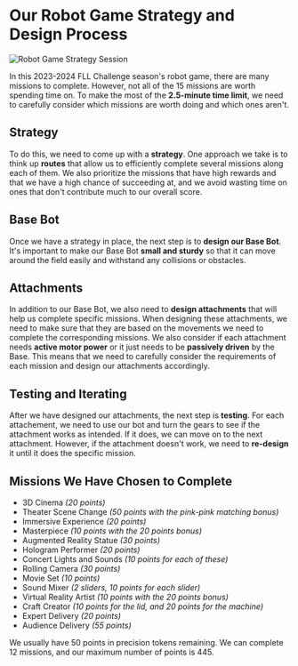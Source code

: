 # Our Robot Game Strategy and Design Process

![Robot Game Strategy Session](Media/Images/Robot-Game-Strategy-Session.jpg)

In this 2023-2024 FLL Challenge season's robot game, there are many missions to complete. However, not all of the 15 missions are worth spending time on. To make the most of the __2.5-minute time limit__, we need to carefully consider which missions are worth doing and which ones aren't.

## Strategy

To do this, we need to come up with a __strategy__. One approach we take is to think up __routes__ that allow us to efficiently complete several missions along each of them. We also prioritize the missions that have high rewards and that we have a high chance of succeeding at, and we avoid wasting time on ones that don't contribute much to our overall score.

## Base Bot

Once we have a strategy in place, the next step is to __design our Base Bot__. It's important to make our Base Bot __small and sturdy__ so that it can move around the field easily and withstand any collisions or obstacles.

## Attachments

In addition to our Base Bot, we also need to __design attachments__ that will help us complete specific missions. When designing these attachments, we need to make sure that they are based on the movements we need to complete the corresponding missions. We also consider if each attachment needs __active motor power__ or it just needs to be __passively driven__ by the Base. This means that we need to carefully consider the requirements of each mission and design our attachments accordingly.

## Testing and Iterating

After we have designed our attachments, the next step is __testing__. For each attachement, we need to use our bot and turn the gears to see if the attachment works as intended. If it does, we can move on to the next attachment. However, if the attachment doesn't work, we need to __re-design__ it until it does the specific mission.

## Missions We Have Chosen to Complete

- 3D Cinema _(20 points)_
- Theater Scene Change _(50 points with the pink-pink matching bonus)_
- Immersive Experience _(20 points)_
- Masterpiece _(10 points with the 20 points bonus)_
- Augmented Reality Statue _(30 points)_
- Hologram Performer _(20 points)_
- Concert Lights and Sounds _(10 points for each of these)_
- Rolling Camera _(30 points)_
- Movie Set _(10 points)_
- Sound Mixer _(2 sliders, 10 points for each slider)_
- Virtual Reality Artist _(10 points with the 20 points bonus)_
- Craft Creator _(10 points for the lid, and 20 points for the machine)_
- Expert Delivery _(20 points)_
- Audience Delivery _(55 points)_

We usually have 50 points in precision tokens remaining. We can complete 12 missions, and our maximum number of points is 445.
